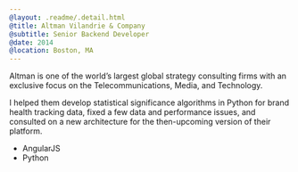 ```yaml
---
@layout: .readme/.detail.html
@title: Altman Vilandrie & Company
@subtitle: Senior Backend Developer
@date: 2014
@location: Boston, MA
---
```

Altman is one of the world’s largest global strategy consulting firms with an
exclusive focus on the Telecommunications, Media, and Technology.

I helped them develop statistical significance algorithms in Python for brand
health tracking data, fixed a few data and performance issues, and consulted
on a new architecture for the then-upcoming version of their platform.

- AngularJS
- Python
